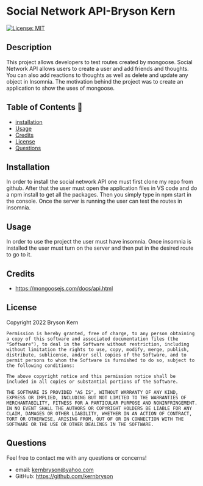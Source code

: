 # Social Network API-Bryson Kern

[![License: MIT](https://img.shields.io/badge/License-MIT-yellow.svg)](https://opensource.org/licenses/MIT)

## Description

This project allows developers to test routes created by mongoose. Social Network API allows users to create a user and add friends and thoughts. You can also add reactions to thoughts as well as delete and update any object in Insomnia. The motivation behind the project was to create an application to show the uses of mongoose.

## Table of Contents 🧙

- [installation](#installation)
- [Usage](#usage)
- [Credits](#credits)
- [License](#license)
- [Questions](#Questions)

## Installation

In order to install the social network API one must first clone my repo from github. After that the user must open the application files in VS code and do a npm install to get all the packages. Then you simply type in npm start in the console. Once the server is running the user can test the routes in insomnia.

## Usage

In order to use the project the user must have insomnia. Once insomnia is installed the user must turn on the server and then put in the desired route to go to it.

## Credits

- https://mongoosejs.com/docs/api.html

## License

Copyright 2022 Bryson Kern

    Permission is hereby granted, free of charge, to any person obtaining a copy of this software and associated documentation files (the "Software"), to deal in the Software without restriction, including without limitation the rights to use, copy, modify, merge, publish, distribute, sublicense, and/or sell copies of the Software, and to permit persons to whom the Software is furnished to do so, subject to the following conditions:

    The above copyright notice and this permission notice shall be included in all copies or substantial portions of the Software.

    THE SOFTWARE IS PROVIDED "AS IS", WITHOUT WARRANTY OF ANY KIND, EXPRESS OR IMPLIED, INCLUDING BUT NOT LIMITED TO THE WARRANTIES OF MERCHANTABILITY, FITNESS FOR A PARTICULAR PURPOSE AND NONINFRINGEMENT. IN NO EVENT SHALL THE AUTHORS OR COPYRIGHT HOLDERS BE LIABLE FOR ANY CLAIM, DAMAGES OR OTHER LIABILITY, WHETHER IN AN ACTION OF CONTRACT, TORT OR OTHERWISE, ARISING FROM, OUT OF OR IN CONNECTION WITH THE SOFTWARE OR THE USE OR OTHER DEALINGS IN THE SOFTWARE.

## Questions

Feel free to contact me with any questions or concerns!

- email: kernbryson@yahoo.com
- GitHub: https://github.com/kernbryson
